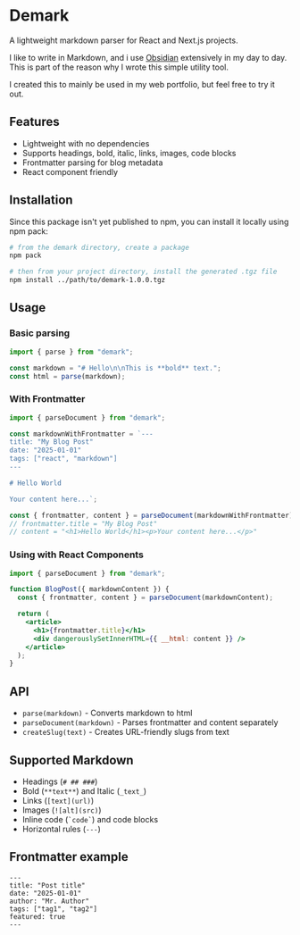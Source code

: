 # Demark

A lightweight markdown parser for React and Next.js projects.

I like to write in Markdown, and i use [Obsidian](https://obsidian.md) extensively in my day to day. This is part of the reason why I wrote this simple utility tool.

I created this to mainly be used in my web portfolio, but feel free to try it out.

## Features

- Lightweight with no dependencies
- Supports headings, bold, italic, links, images, code blocks
- Frontmatter parsing for blog metadata
- React component friendly

## Installation

Since this package isn't yet published to npm, you can install it locally using npm pack:

```bash
# from the demark directory, create a package
npm pack

# then from your project directory, install the generated .tgz file
npm install ../path/to/demark-1.0.0.tgz
```

## Usage

### Basic parsing

```javascript
import { parse } from "demark";

const markdown = "# Hello\n\nThis is **bold** text.";
const html = parse(markdown);
```

### With Frontmatter

```javascript
import { parseDocument } from "demark";

const markdownWithFrontmatter = `---
title: "My Blog Post"
date: "2025-01-01"
tags: ["react", "markdown"]
---

# Hello World

Your content here...`;

const { frontmatter, content } = parseDocument(markdownWithFrontmatter);
// frontmatter.title = "My Blog Post"
// content = "<h1>Hello World</h1><p>Your content here...</p>"
```

### Using with React Components

```jsx
import { parseDocument } from "demark";

function BlogPost({ markdownContent }) {
  const { frontmatter, content } = parseDocument(markdownContent);

  return (
    <article>
      <h1>{frontmatter.title}</h1>
      <div dangerouslySetInnerHTML={{ __html: content }} />
    </article>
  );
}
```

## API

- `parse(markdown)` - Converts markdown to html
- `parseDocument(markdown)` - Parses frontmatter and content separately
- `createSlug(text)` - Creates URL-friendly slugs from text

## Supported Markdown

- Headings (`# ## ###`)
- Bold (`**text**`) and Italic (`_text_`)
- Links (`[text](url)`)
- Images (`![alt](src)`)
- Inline code (`` `code` ``) and code blocks
- Horizontal rules (`---`)

## Frontmatter example

```
---
title: "Post title"
date: "2025-01-01"
author: "Mr. Author"
tags: ["tag1", "tag2"]
featured: true
---
```

